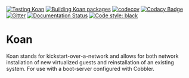 [![Testing Koan](https://github.com/cobbler/koan/actions/workflows/testing.yml/badge.svg)](https://github.com/cobbler/koan/actions/workflows/testing.yml)
[![Building Koan packages](https://github.com/cobbler/koan/actions/workflows/packaging.yml/badge.svg)](https://github.com/cobbler/koan/actions/workflows/packaging.yml)
[![codecov](https://codecov.io/gh/cobbler/koan/branch/master/graph/badge.svg?token=wSeiJxpVNh)](https://codecov.io/gh/cobbler/koan)
[![Codacy Badge](https://app.codacy.com/project/badge/Grade/41f1b5564c9d47d2a7ad6458b2011b9b)](https://www.codacy.com/gh/cobbler/koan/dashboard?utm_source=github.com&amp;utm_medium=referral&amp;utm_content=cobbler/koan&amp;utm_campaign=Badge_Grade)
[![Gitter](https://badges.gitter.im/cobbler/koan.svg)](https://gitter.im/cobbler/koan?utm_source=badge&utm_medium=badge&utm_campaign=pr-badge)
[![Documentation Status](https://readthedocs.org/projects/koan/badge/?version=latest)](https://koan.readthedocs.io/en/latest/?badge=latest)
[![Code style: black](https://img.shields.io/badge/code%20style-black-000000.svg)](https://github.com/psf/black)

# Koan

Koan stands for kickstart-over-a-network and allows for both network installation of new virtualized guests and
reinstallation of an existing system. For use with a boot-server configured with Cobbler.
